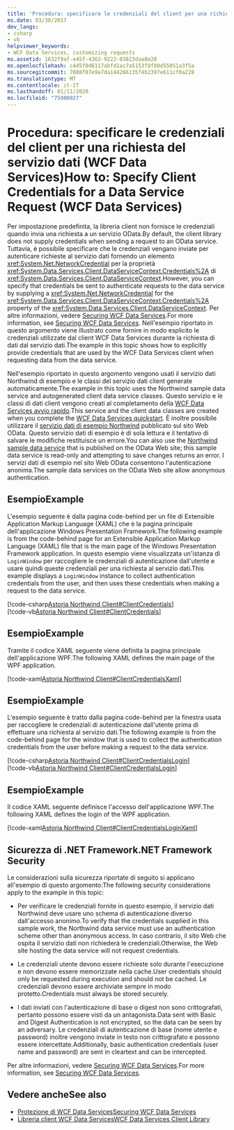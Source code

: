 ```yaml
---
title: 'Procedura: specificare le credenziali del client per una richiesta del servizio dati (WCF Data Services)'
ms.date: 03/30/2017
dev_langs:
- csharp
- vb
helpviewer_keywords:
- WCF Data Services, customizing requests
ms.assetid: 1632f9af-e45f-4363-9222-03823daa8e28
ms.openlocfilehash: c445f0d6117abfd1ac7a5153f8f80d55051a3f5a
ms.sourcegitcommit: 7088f87e9a7da144266135f4b2397e611cf0a228
ms.translationtype: MT
ms.contentlocale: it-IT
ms.lasthandoff: 01/11/2020
ms.locfileid: "75900927"
---
```

# <a name="how-to-specify-client-credentials-for-a-data-service-request-wcf-data-services"></a><span data-ttu-id="19f0e-102">Procedura: specificare le credenziali del client per una richiesta del servizio dati (WCF Data Services)</span><span class="sxs-lookup"><span data-stu-id="19f0e-102">How to: Specify Client Credentials for a Data Service Request (WCF Data Services)</span></span>
<span data-ttu-id="19f0e-103">Per impostazione predefinita, la libreria client non fornisce le credenziali quando invia una richiesta a un servizio OData.</span><span class="sxs-lookup"><span data-stu-id="19f0e-103">By default, the client library does not supply credentials when sending a request to an OData service.</span></span> <span data-ttu-id="19f0e-104">Tuttavia, è possibile specificare che le credenziali vengano inviate per autenticare richieste al servizio dati fornendo un elemento <xref:System.Net.NetworkCredential> per la proprietà <xref:System.Data.Services.Client.DataServiceContext.Credentials%2A> di <xref:System.Data.Services.Client.DataServiceContext>.</span><span class="sxs-lookup"><span data-stu-id="19f0e-104">However, you can specify that credentials be sent to authenticate requests to the data service by supplying a <xref:System.Net.NetworkCredential> for the <xref:System.Data.Services.Client.DataServiceContext.Credentials%2A> property of the <xref:System.Data.Services.Client.DataServiceContext>.</span></span> <span data-ttu-id="19f0e-105">Per altre informazioni, vedere [Securing WCF Data Services](securing-wcf-data-services.md).</span><span class="sxs-lookup"><span data-stu-id="19f0e-105">For more information, see [Securing WCF Data Services](securing-wcf-data-services.md).</span></span> <span data-ttu-id="19f0e-106">Nell'esempio riportato in questo argomento viene illustrato come fornire in modo esplicito le credenziali utilizzate dal client WCF Data Services durante la richiesta di dati dal servizio dati.</span><span class="sxs-lookup"><span data-stu-id="19f0e-106">The example in this topic shows how to explicitly provide credentials that are used by the WCF Data Services client when requesting data from the data service.</span></span>  
  
 <span data-ttu-id="19f0e-107">Nell'esempio riportato in questo argomento vengono usati il servizio dati Northwind di esempio e le classi del servizio dati client generate automaticamente.</span><span class="sxs-lookup"><span data-stu-id="19f0e-107">The example in this topic uses the Northwind sample data service and autogenerated client data service classes.</span></span> <span data-ttu-id="19f0e-108">Questo servizio e le classi di dati client vengono creati al completamento della [WCF Data Services avvio rapido](quickstart-wcf-data-services.md).</span><span class="sxs-lookup"><span data-stu-id="19f0e-108">This service and the client data classes are created when you complete the [WCF Data Services quickstart](quickstart-wcf-data-services.md).</span></span> <span data-ttu-id="19f0e-109">È inoltre possibile utilizzare il [servizio dati di esempio Northwind](https://services.odata.org/Northwind/Northwind.svc/) pubblicato sul sito Web OData. Questo servizio dati di esempio è di sola lettura e il tentativo di salvare le modifiche restituisce un errore.</span><span class="sxs-lookup"><span data-stu-id="19f0e-109">You can also use the [Northwind sample data service](https://services.odata.org/Northwind/Northwind.svc/) that is published on the OData Web site; this sample data service is read-only and attempting to save changes returns an error.</span></span> <span data-ttu-id="19f0e-110">I servizi dati di esempio nel sito Web OData consentono l'autenticazione anonima.</span><span class="sxs-lookup"><span data-stu-id="19f0e-110">The sample data services on the OData Web site allow anonymous authentication.</span></span>  
  
## <a name="example"></a><span data-ttu-id="19f0e-111">Esempio</span><span class="sxs-lookup"><span data-stu-id="19f0e-111">Example</span></span>  
 <span data-ttu-id="19f0e-112">L'esempio seguente è dalla pagina code-behind per un file di Extensible Application Markup Language (XAML) che è la pagina principale dell'applicazione Windows Presentation Framework.</span><span class="sxs-lookup"><span data-stu-id="19f0e-112">The following example is from the code-behind page for an Extensible Application Markup Language (XAML) file that is the main page of the Windows Presentation Framework application.</span></span> <span data-ttu-id="19f0e-113">In questo esempio viene visualizzata un'istanza di `LoginWindow` per raccogliere le credenziali di autenticazione dall'utente e usare quindi queste credenziali per una richiesta al servizio dati.</span><span class="sxs-lookup"><span data-stu-id="19f0e-113">This example displays a `LoginWindow` instance to collect authentication credentials from the user, and then uses these credentials when making a request to the data service.</span></span>  
  
 [!code-csharp[Astoria Northwind Client#ClientCredentials](../../../../samples/snippets/csharp/VS_Snippets_Misc/astoria_northwind_client/cs/clientcredentials.xaml.cs#clientcredentials)]  
 [!code-vb[Astoria Northwind Client#ClientCredentials](../../../../samples/snippets/visualbasic/VS_Snippets_Misc/astoria_northwind_client/vb/clientcredentials.xaml.vb#clientcredentials)]
  
## <a name="example"></a><span data-ttu-id="19f0e-114">Esempio</span><span class="sxs-lookup"><span data-stu-id="19f0e-114">Example</span></span>  
 <span data-ttu-id="19f0e-115">Tramite il codice XAML seguente viene definita la pagina principale dell'applicazione WPF.</span><span class="sxs-lookup"><span data-stu-id="19f0e-115">The following XAML defines the main page of the WPF application.</span></span>  
  
 [!code-xaml[Astoria Northwind Client#ClientCredentialsXaml](../../../../samples/snippets/csharp/VS_Snippets_Misc/astoria_northwind_client/cs/clientcredentials.xaml#clientcredentialsxaml)]  
  
## <a name="example"></a><span data-ttu-id="19f0e-116">Esempio</span><span class="sxs-lookup"><span data-stu-id="19f0e-116">Example</span></span>  
 <span data-ttu-id="19f0e-117">L'esempio seguente è tratto dalla pagina code-behind per la finestra usata per raccogliere le credenziali di autenticazione dall'utente prima di effettuare una richiesta al servizio dati.</span><span class="sxs-lookup"><span data-stu-id="19f0e-117">The following example is from the code-behind page for the window that is used to collect the authentication credentials from the user before making a request to the data service.</span></span>  
  
 [!code-csharp[Astoria Northwind Client#ClientCredentialsLogin](../../../../samples/snippets/csharp/VS_Snippets_Misc/astoria_northwind_client/cs/clientcredentialslogin.xaml.cs#clientcredentialslogin)]  
 [!code-vb[Astoria Northwind Client#ClientCredentialsLogin](../../../../samples/snippets/visualbasic/VS_Snippets_Misc/astoria_northwind_client/vb/clientcredentialslogin.xaml.vb#clientcredentialslogin)]
  
## <a name="example"></a><span data-ttu-id="19f0e-118">Esempio</span><span class="sxs-lookup"><span data-stu-id="19f0e-118">Example</span></span>  
 <span data-ttu-id="19f0e-119">Il codice XAML seguente definisce l'accesso dell'applicazione WPF.</span><span class="sxs-lookup"><span data-stu-id="19f0e-119">The following XAML defines the login of the WPF application.</span></span>  
  
 [!code-xaml[Astoria Northwind Client#ClientCredentialsLoginXaml](../../../../samples/snippets/csharp/VS_Snippets_Misc/astoria_northwind_client/cs/clientcredentialslogin.xaml#clientcredentialsloginxaml)]  
  
## <a name="net-framework-security"></a><span data-ttu-id="19f0e-120">Sicurezza di .NET Framework</span><span class="sxs-lookup"><span data-stu-id="19f0e-120">.NET Framework Security</span></span>  
 <span data-ttu-id="19f0e-121">Le considerazioni sulla sicurezza riportate di seguito si applicano all'esempio di questo argomento:</span><span class="sxs-lookup"><span data-stu-id="19f0e-121">The following security considerations apply to the example in this topic:</span></span>  
  
- <span data-ttu-id="19f0e-122">Per verificare le credenziali fornite in questo esempio, il servizio dati Northwind deve usare uno schema di autenticazione diverso dall'accesso anonimo.</span><span class="sxs-lookup"><span data-stu-id="19f0e-122">To verify that the credentials supplied in this sample work, the Northwind data service must use an authentication scheme other than anonymous access.</span></span> <span data-ttu-id="19f0e-123">In caso contrario, il sito Web che ospita il servizio dati non richiederà le credenziali.</span><span class="sxs-lookup"><span data-stu-id="19f0e-123">Otherwise, the Web site hosting the data service will not request credentials.</span></span>  
  
- <span data-ttu-id="19f0e-124">Le credenziali utente devono essere richieste solo durante l'esecuzione e non devono essere memorizzate nella cache.</span><span class="sxs-lookup"><span data-stu-id="19f0e-124">User credentials should only be requested during execution and should not be cached.</span></span> <span data-ttu-id="19f0e-125">Le credenziali devono essere archiviate sempre in modo protetto.</span><span class="sxs-lookup"><span data-stu-id="19f0e-125">Credentials must always be stored securely.</span></span>  
  
- <span data-ttu-id="19f0e-126">I dati inviati con l'autenticazione di base o digest non sono crittografati, pertanto possono essere visti da un antagonista.</span><span class="sxs-lookup"><span data-stu-id="19f0e-126">Data sent with Basic and Digest Authentication is not encrypted, so the data can be seen by an adversary.</span></span> <span data-ttu-id="19f0e-127">Le credenziali di autenticazione di base (nome utente e password) inoltre vengono inviate in testo non crittografato e possono essere intercettate.</span><span class="sxs-lookup"><span data-stu-id="19f0e-127">Additionally, basic authentication credentials (user name and password) are sent in cleartext and can be intercepted.</span></span>  
  
 <span data-ttu-id="19f0e-128">Per altre informazioni, vedere [Securing WCF Data Services](securing-wcf-data-services.md).</span><span class="sxs-lookup"><span data-stu-id="19f0e-128">For more information, see [Securing WCF Data Services](securing-wcf-data-services.md).</span></span>  
  
## <a name="see-also"></a><span data-ttu-id="19f0e-129">Vedere anche</span><span class="sxs-lookup"><span data-stu-id="19f0e-129">See also</span></span>

- [<span data-ttu-id="19f0e-130">Protezione di WCF Data Services</span><span class="sxs-lookup"><span data-stu-id="19f0e-130">Securing WCF Data Services</span></span>](securing-wcf-data-services.md)
- [<span data-ttu-id="19f0e-131">Libreria client WCF Data Services</span><span class="sxs-lookup"><span data-stu-id="19f0e-131">WCF Data Services Client Library</span></span>](wcf-data-services-client-library.md)
